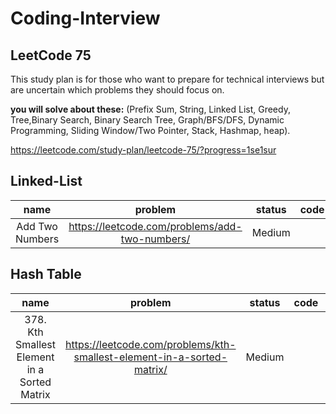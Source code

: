 # Coding-Interview

## LeetCode 75

This study plan is for those who want to prepare for technical interviews but are uncertain which problems they should focus on. 

**you will solve about these:** (Prefix Sum, String, Linked List, Greedy, Tree,Binary Search, Binary Search Tree, Graph/BFS/DFS, Dynamic Programming, Sliding Window/Two Pointer, Stack, Hashmap, heap).

https://leetcode.com/study-plan/leetcode-75/?progress=1se1sur


## Linked-List

| name    | problem | status | code | video |
| :---:   | :---:   | :---:  | :---:|:---:  |
| Add Two Numbers | https://leetcode.com/problems/add-two-numbers/   | Medium    |      | NO|


## Hash Table
| name    | problem | status | code | video |
| :---:   | :---:   | :---:  | :---:|:---:  |
| 378. Kth Smallest Element in a Sorted Matrix|https://leetcode.com/problems/kth-smallest-element-in-a-sorted-matrix/ | Medium    |      | NO|
